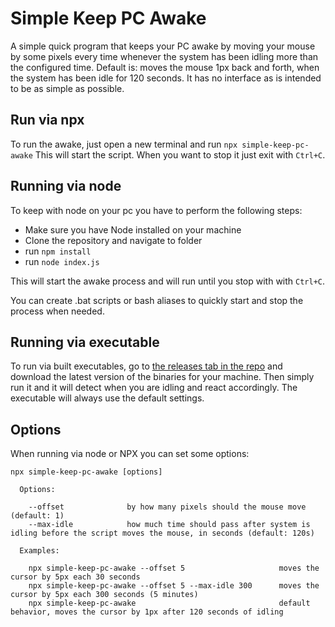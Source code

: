 # Simple Keep PC Awake

A simple quick program that keeps your PC awake by moving your mouse by some pixels every time whenever the system has been idling more than the configured time. Default is: moves the mouse 1px back and forth, when the system has been idle for 120 seconds.
It has no interface as is intended to be as simple as possible.

## Run via npx

To run the awake, just open a new terminal and run
`npx simple-keep-pc-awake`
This will start the script. When you want to stop it just exit with `Ctrl+C`.

## Running via node

To keep with node on your pc you have to perform the following steps:

- Make sure you have Node installed on your machine
- Clone the repository and navigate to folder
- run `npm install`
- run `node index.js`

This will start the awake process and will run until you stop with with `Ctrl+C`.

You can create .bat scripts or bash aliases to quickly start and stop the process when needed.

## Running via executable

To run via built executables, go to [the releases tab in the repo](https://github.com/mutafow/simple-keep-pc-awake/releases) and download the latest version of the binaries for your machine. Then simply run it and it will detect when you are idling and react accordingly. The executable will always use the default settings.

## Options

When running via node or NPX you can set some options:

```
npx simple-keep-pc-awake [options]

  Options:

    --offset              by how many pixels should the mouse move (default: 1)
    --max-idle            how much time should pass after system is idling before the script moves the mouse, in seconds (default: 120s)

  Examples:

    npx simple-keep-pc-awake --offset 5                     moves the cursor by 5px each 30 seconds
    npx simple-keep-pc-awake --offset 5 --max-idle 300      moves the cursor by 5px each 300 seconds (5 minutes)
    npx simple-keep-pc-awake                                default behavior, moves the cursor by 1px after 120 seconds of idling
```

